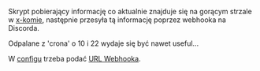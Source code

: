 Skrypt pobierający informację co aktualnie znajduje się na gorącym strzale w [x-komie](https://x-kom.pl), następnie przesyła tą informację poprzez webhooka na Discorda.

Odpalane z 'crona' o 10 i 22 wydaje się być nawet useful...

W [configu](config.json) trzeba podać [URL Webhooka](https://support.discordapp.com/hc/en-us/articles/228383668-Intro-to-Webhooks). 